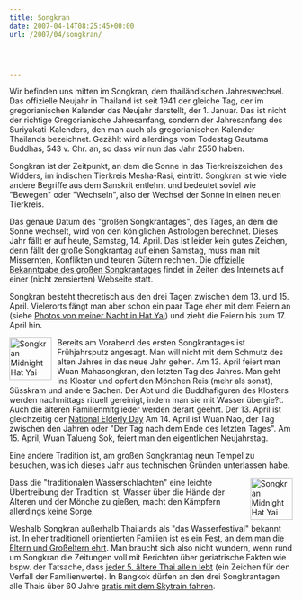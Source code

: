 ```yaml
---
title: Songkran
date: 2007-04-14T08:25:45+00:00
url: /2007/04/songkran/




---
```

Wir befinden uns mitten im Songkran, dem thailändischen Jahreswechsel. Das offizielle Neujahr in Thailand ist seit 1941 der gleiche Tag, der im gregorianischen Kalender das Neujahr darstellt, der 1. Januar. Das ist nicht der richtige Gregorianische Jahresanfang, sondern der Jahresanfang des Suriyakati-Kalenders, den man auch als gregorianischen Kalender Thailands bezeichnet. Gezählt wird allerdings vom Todestag Gautama Buddhas, 543 v. Chr. an, so dass wir nun das Jahr 2550 haben.

Songkran ist der Zeitpunkt, an dem die Sonne in das Tierkreiszeichen des Widders, im indischen Tierkreis Mesha-Rasi, eintritt. Songkran ist wie viele andere Begriffe aus dem Sanskrit entlehnt und bedeutet soviel wie "Bewegen" oder "Wechseln", also der Wechsel der Sonne in einen neuen Tierkreis.

Das genaue Datum des "großen Songkrantages", des Tages, an dem die Sonne wechselt, wird von den königlichen Astrologen berechnet. Dieses Jahr fällt er auf heute, Samstag, 14. April. Das ist leider kein gutes Zeichen, denn fällt der große Songkrantag auf einen Samstag, muss man mit Missernten, Konflikten und teuren Gütern rechnen. Die [offizielle Bekanntgabe des großen Songkrantages][1] findet in Zeiten des Internets auf einer (nicht zensierten) Webseite statt.

Songkran besteht theoretisch aus den drei Tagen zwischen dem 13. und 15. April. Vielerorts fängt man aber schon ein paar Tage eher mit dem Feiern an (siehe [Photos von meiner Nacht in Hat Yai][2]) und zieht die Feiern bis zum 17. April hin.

[<img src="//farm1.static.flickr.com/238/457578293_afbb2c0578_s.jpg" style="width:75px;height:75px;float:left;margin-right:10px;" alt="Songkran Midnight Hat Yai" />][3]Bereits am Vorabend des ersten Songkrantages ist Frühjahrsputz angesagt. Man will nicht mit dem Schmutz des alten Jahres in das neue Jahr gehen. Am 13. April feiert man Wuan Mahasongkran, den letzten Tag des Jahres. Man geht ins Kloster und opfert den Mönchen Reis (mehr als sonst), Süsskram und andere Sachen. Der Abt und die Buddhafiguren des Klosters werden nachmittags rituell gereinigt, indem man sie mit Wasser übergie?t. Auch die älteren Familienmitglieder werden derart geehrt. Der 13. April ist gleichzeitig der [National Elderly Day][4] Am 14. April ist Wuan Nao, der Tag zwischen den Jahren oder "Der Tag nach dem Ende des letzten Tages". Am 15. April, Wuan Talueng Sok, feiert man den eigentlichen Neujahrstag.

Eine andere Tradition ist, am großen Songkrantag neun Tempel zu besuchen, was ich dieses Jahr aus technischen Gründen unterlassen habe.

[<img src="//farm1.static.flickr.com/224/457584413_3525c1acec_s.jpg" style="width:75px;height:75px;float:right;margin-left:10px;" alt="Songkran Midnight Hat Yai" />][5] Dass die "traditionalen Wasserschlachten" eine leichte Übertreibung der Tradition ist, Wasser über die Hände der Älteren und der Mönche zu gießen, macht den Kämpfern allerdings keine Sorge.

Weshalb Songkran außerhalb Thailands als "das Wasserfestival" bekannt ist. In eher traditionell orientierten Familien ist es [ein Fest, an dem man die Eltern und Großeltern ehrt][6]. Man braucht sich also nicht wundern, wenn rund um Songkran die Zeitungen voll mit Berichten über geriatrische Fakten wie bspw. der Tatsache, dass [jeder 5. ältere Thai allein lebt][7] (ein Zeichen für den Verfall der Familienwerte). In Bangkok dürfen an den drei Songkrantagen alle Thais über 60 Jahre [gratis mit dem Skytrain fahren][8].

 [1]: http://songkran.net/en/announce.php
 [2]: http://flickr.com/photos/schreibblogade/tags/songkran2007/
 [3]: http://www.flickr.com/photos/schreibblogade/457578293/ "Photo Sharing"
 [4]: http://www.nationmultimedia.com/2007/04/12/national/national_30031723.php
 [5]: http://www.flickr.com/photos/schreibblogade/457584413/ "Photo Sharing"
 [6]: http://www.nationmultimedia.com/2007/04/13/opinion/opinion_30031802.php
 [7]: http://www.nationmultimedia.com/2007/04/13/national/national_30031813.php
 [8]: http://www.nationmultimedia.com/breakingnews/read.php?newsid=30031831
